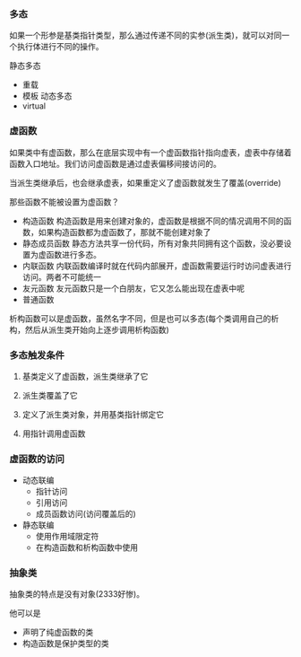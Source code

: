 ### 多态
如果一个形参是基类指针类型，那么通过传递不同的实参(派生类)，就可以对同一个执行体进行不同的操作。

静态多态
+ 重载
+ 模板
动态多态
+ virtual
### 虚函数
如果类中有虚函数，那么在底层实现中有一个虚函数指针指向虚表，虚表中存储着函数入口地址。我们访问虚函数是通过虚表偏移间接访问的。

当派生类继承后，也会继承虚表，如果重定义了虚函数就发生了覆盖(override)

那些函数不能被设置为虚函数？
+ 构造函数
构造函数是用来创建对象的，虚函数是根据不同的情况调用不同的函数，如果构造函数都为虚函数了，那就不能创建对象了
+ 静态成员函数
静态方法共享一份代码，所有对象共同拥有这个函数，没必要设置为虚函数进行多态。
+ 内联函数
内联函数编译时就在代码内部展开，虚函数需要运行时访问虚表进行访问。两者不可能统一
+ 友元函数
友元函数只是一个白朋友，它又怎么能出现在虚表中呢
+ 普通函数

析构函数可以是虚函数，虽然名字不同，但是也可以多态(每个类调用自己的析构，然后从派生类开始向上逐步调用析构函数)
### 多态触发条件
1. 基类定义了虚函数，派生类继承了它

2. 派生类覆盖了它

3. 定义了派生类对象，并用基类指针绑定它

4. 用指针调用虚函数

### 虚函数的访问
+ 动态联编
  + 指针访问
  + 引用访问
  + 成员函数访问(访问覆盖后的)
+ 静态联编
  + 使用作用域限定符
  + 在构造函数和析构函数中使用
  
### 抽象类
抽象类的特点是没有对象(2333好惨)。

他可以是
+ 声明了纯虚函数的类
+ 构造函数是保护类型的类
